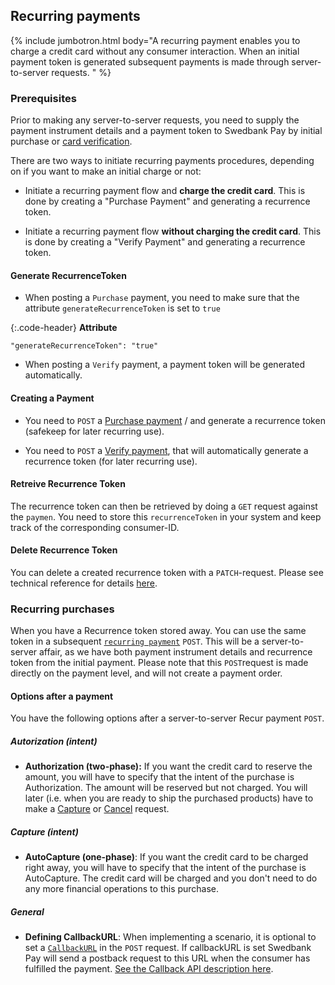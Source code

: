 ## Recurring payments

{% include jumbotron.html body="A recurring payment enables you to charge a
credit card without any consumer interaction. When an initial payment token is
generated subsequent payments is made through server-to-server requests. " %}

### Prerequisites

Prior to making any server-to-server requests, you need to supply the payment instrument details and a payment token to Swedbank Pay by initial purchase or [card verification][payment-verify].

There are two ways to initiate recurring payments procedures, depending on if you want to make an initial charge or not:

* Initiate a recurring payment flow and **charge the credit card**. This is done by creating a "Purchase Payment" and generating a recurrence token.

* Initiate a recurring payment flow **without charging the credit card**. This is done by creating  a "Verify Payment" and generating a recurrence token.

#### Generate RecurrenceToken

* When posting a `Purchase` payment, you need to make sure that the attribute `generateRecurrenceToken` is set to `true`

{:.code-header}
**Attribute**

```JS
"generateRecurrenceToken": "true"
```

* When posting a `Verify` payment, a payment token will be generated automatically.

#### Creating a Payment

* You need to `POST` a [Purchase payment][card-payment-purchase] / and generate a recurrence token (safekeep for later recurring use).

* You need to `POST` a [Verify payment][payment-verify], that will automatically generate a recurrence token (for later recurring use).

#### Retreive Recurrence Token

The recurrence token can then be retrieved by doing a `GET` request against the `paymen`. You need to store this `recurrenceToken` in your system and keep track of the corresponding consumer-ID.

#### Delete Recurrence Token

You can delete a created recurrence token with a `PATCH`-request. Please see technical reference for details [here][card-payments-remove-payment-token].

### Recurring purchases

When you have a Recurrence token stored away. You can use the same token in a subsequent [`recurring payment`][card-payment-recur] `POST`. This will be a server-to-server affair, as we have both payment instrument details and recurrence token from the initial payment. Please note that this `POST`request is made directly on the payment level, and will not create a payment order.

#### Options after a payment

You have the following options after a server-to-server Recur payment `POST`.

##### Autorization (intent)

* **Authorization (two-phase):** If you want the credit card to reserve the amount, you will have to specify that the intent of the purchase is Authorization. The amount will be reserved but not charged. You will later (i.e. when you are ready to ship the purchased products) have to make a [Capture][card-payment-capture] or [Cancel][card-payment-cancel] request.

##### Capture (intent)

* **AutoCapture (one-phase)**: If you want the credit card to be charged right away, you will have to specify that the intent of the purchase is AutoCapture. The credit card will be charged and you don't need to do any more financial operations to this purchase.​​​​​

##### General 

* **Defining CallbackURL**: When implementing a scenario, it is optional to set a [`CallbackURL`][technical-reference-callbackurl]  in the `POST` request. If callbackURL is set Swedbank Pay will send a postback request to this URL when the consumer has fulfilled the payment. [See the Callback API description here][technical-reference-callback].

[payment-verify]: #
[card-payment-purchase]: #
[card-payment-verify]: #
[card-payment-recur]: #
[card-payment-capture]: #
[card-payment-cancel]: #
[card-payments-remove-payment-token]: #
[technical-reference-callbackurl]: #
[technical-reference-callback]: #
